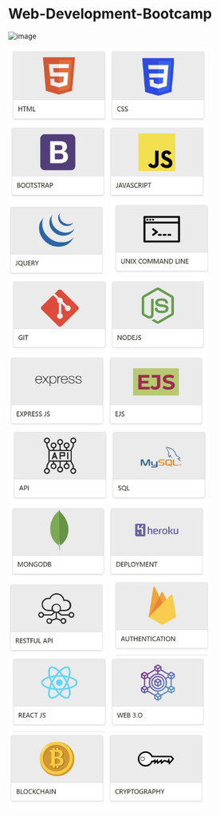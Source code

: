 # Web-Development-Bootcamp
![image](https://user-images.githubusercontent.com/120945994/216835871-0b19822c-a5f2-41bd-bc55-6fc0cb7f35fd.png)

[<img src="https://github.com/NishitaErvantikar9/Web-Development-Bootcamp/blob/main/Images/image_part_001.jpg" height="150px" width="200px">](https://github.com/NishitaErvantikar9/Web-Development-Bootcamp/tree/main/HTML)[<img src="https://github.com/NishitaErvantikar9/Web-Development-Bootcamp/blob/main/Images/image_part_002.jpg" height="150px" width="200px">](https://github.com/NishitaErvantikar9/Web-Development-Bootcamp/tree/main/HTML)[<img src="https://github.com/NishitaErvantikar9/Web-Development-Bootcamp/blob/main/Images/image_part_003.jpg" height="150px" width="200px">](https://github.com/NishitaErvantikar9/Web-Development-Bootcamp/tree/main/HTML)[<img src="https://github.com/NishitaErvantikar9/Web-Development-Bootcamp/blob/main/Images/image_part_004.jpg" height="150px" width="200px">](https://github.com/NishitaErvantikar9/Web-Development-Bootcamp/tree/main/HTML)[<img src="https://github.com/NishitaErvantikar9/Web-Development-Bootcamp/blob/main/Images-web/5.jpg" height="150px" width="200px">](https://github.com/NishitaErvantikar9/Web-Development-Bootcamp/tree/main/HTML)
[<img src="https://github.com/NishitaErvantikar9/Web-Development-Bootcamp/blob/main/Images-web/6.jpg" height="150px" width="200px">](https://github.com/NishitaErvantikar9/Web-Development-Bootcamp/tree/main/HTML)[<img src="https://github.com/NishitaErvantikar9/Web-Development-Bootcamp/blob/main/Images-web/7.jpg" height="150px" width="200px">](https://github.com/NishitaErvantikar9/Web-Development-Bootcamp/tree/main/HTML)[<img src="https://github.com/NishitaErvantikar9/Web-Development-Bootcamp/blob/main/Images-web/8.jpg" height="150px" width="200px">](https://github.com/NishitaErvantikar9/Web-Development-Bootcamp/tree/main/HTML)[<img src="https://github.com/NishitaErvantikar9/Web-Development-Bootcamp/blob/main/Images-web/9.jpg" height="150px" width="200px">](https://github.com/NishitaErvantikar9/Web-Development-Bootcamp/tree/main/HTML)[<img src="https://github.com/NishitaErvantikar9/Web-Development-Bootcamp/blob/main/Images-web/10.jpg" height="150px" width="200px">](https://github.com/NishitaErvantikar9/Web-Development-Bootcamp/tree/main/HTML)
[<img src="https://github.com/NishitaErvantikar9/Web-Development-Bootcamp/blob/main/Images-web/11.jpg" height="150px" width="200px">](https://github.com/NishitaErvantikar9/Web-Development-Bootcamp/tree/main/HTML)[<img src="https://github.com/NishitaErvantikar9/Web-Development-Bootcamp/blob/main/Images-web/12.jpg" height="150px" width="200px">](https://github.com/NishitaErvantikar9/Web-Development-Bootcamp/tree/main/HTML)[<img src="https://github.com/NishitaErvantikar9/Web-Development-Bootcamp/blob/main/Images-web/13.jpg" height="150px" width="200px">](https://github.com/NishitaErvantikar9/Web-Development-Bootcamp/tree/main/HTML)[<img src="https://github.com/NishitaErvantikar9/Web-Development-Bootcamp/blob/main/Images-web/14.jpg" height="150px" width="200px">](https://github.com/NishitaErvantikar9/Web-Development-Bootcamp/tree/main/HTML)[<img src="https://github.com/NishitaErvantikar9/Web-Development-Bootcamp/blob/main/Images-web/15.jpg" height="150px" width="200px">](https://github.com/NishitaErvantikar9/Web-Development-Bootcamp/tree/main/HTML)
[<img src="https://github.com/NishitaErvantikar9/Web-Development-Bootcamp/blob/main/Images-web/16.jpg" height="150px" width="200px">](https://github.com/NishitaErvantikar9/Web-Development-Bootcamp/tree/main/HTML)[<img src="https://github.com/NishitaErvantikar9/Web-Development-Bootcamp/blob/main/Images-web/17.jpg" height="150px" width="200px">](https://github.com/NishitaErvantikar9/Web-Development-Bootcamp/tree/main/HTML)[<img src="https://github.com/NishitaErvantikar9/Web-Development-Bootcamp/blob/main/Images-web/18.jpg" height="150px" width="200px">](https://github.com/NishitaErvantikar9/Web-Development-Bootcamp/tree/main/HTML)[<img src="https://github.com/NishitaErvantikar9/Web-Development-Bootcamp/blob/main/Images-web/19.jpg" height="150px" width="200px">](https://github.com/NishitaErvantikar9/Web-Development-Bootcamp/tree/main/HTML)[<img src="https://github.com/NishitaErvantikar9/Web-Development-Bootcamp/blob/main/Images-web/20.jpg" height="150px" width="200px">](https://github.com/NishitaErvantikar9/Web-Development-Bootcamp/tree/main/HTML)

